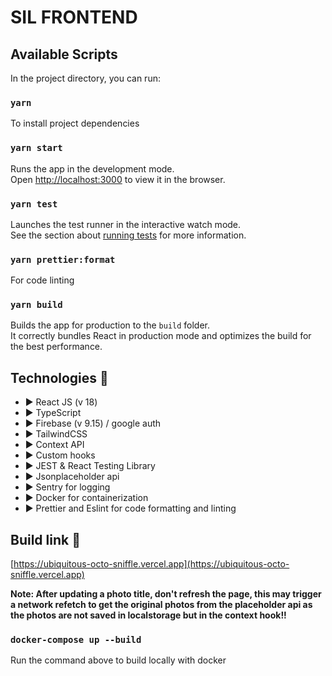 # SIL FRONTEND 


## Available Scripts

In the project directory, you can run:

### `yarn `

To install project dependencies

### `yarn start`

Runs the app in the development mode.\
Open [http://localhost:3000](http://localhost:3000) to view it in the browser.


### `yarn test`

Launches the test runner in the interactive watch mode.\
See the section about [running tests](https://facebook.github.io/create-react-app/docs/running-tests) for more information.


### `yarn prettier:format`

For code linting


### `yarn build`

Builds the app for production to the `build` folder.\
It correctly bundles React in production mode and optimizes the build for the best performance.


## **Technologies 🧪**

- ▶️ React JS (v 18)
- ▶️ TypeScript
- ▶️ Firebase (v 9.15) / google auth 
- ▶️ TailwindCSS 
- ▶️ Context API
- ▶️ Custom hooks
- ▶️ JEST & React Testing Library
- ▶️ Jsonplaceholder api
- ▶️ Sentry for logging
- ▶️ Docker for containerization
- ▶️ Prettier and Eslint for code formatting and linting


## **Build link 🧪**
[https://ubiquitous-octo-sniffle.vercel.app](https://ubiquitous-octo-sniffle.vercel.app)


**Note: After updating a photo title, don't refresh the page, this may trigger a network refetch to get the original photos from the placeholder api as the photos are not saved in localstorage but in the context hook!!**



### `docker-compose up --build`

Run the command above to build locally with docker